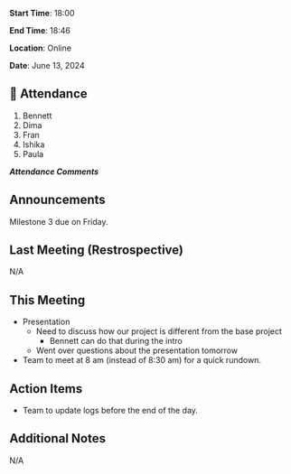 **Start Time**: 18:00

**End Time**: 18:46

**Location**: Online

**Date**: June 13, 2024

## 👋 Attendance

1. Bennett
2. Dima
3. Fran
4. Ishika
5. Paula

***Attendance Comments***

## Announcements

Milestone 3 due on Friday.

## Last Meeting (Restrospective)

N/A

## This Meeting  

- Presentation
  - Need to discuss how our project is different from the base project
    - Bennett can do that during the intro
  - Went over questions about the presentation tomorrow
- Team to meet at 8 am (instead of 8:30 am) for a quick rundown.

## Action Items

- Team to update logs before the end of the day.

## Additional Notes

N/A
